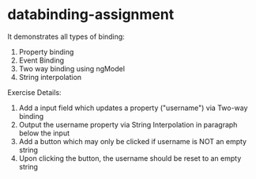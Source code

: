 # databinding-assignment
It demonstrates all types of binding:

1. Property binding
2. Event Binding
3. Two way binding using ngModel
4. String interpolation

Exercise Details:
1. Add a input field which updates a property ("username") via Two-way binding
2. Output the username property via String Interpolation in paragraph below the input
3. Add a button which may only be clicked if username is NOT an empty string
4. Upon clicking the button, the username should be reset to an empty string
